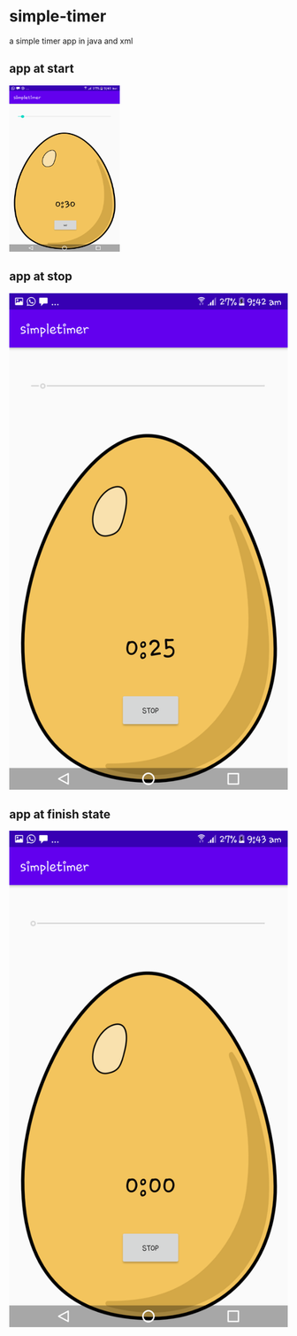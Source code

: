 # simple-timer
a simple timer app in java and xml 

## app at start

<img src="https://github.com/jabeer2/simple-timer/blob/master/img/app1.png" width="200" height="300" />

## app at stop

![stop](/img/app2.png)

## app at finish state

![finish](/img/app3.png)
